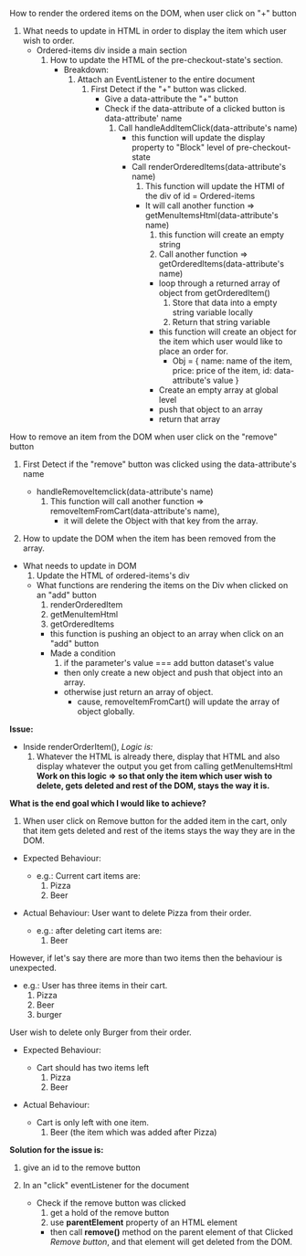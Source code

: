 How to render the ordered items on the DOM, when user click on "+" button

1. What needs to update in HTML in order to display the item which user wish to order.
   - Ordered-items div inside a main section
     1. How to update the HTML of the pre-checkout-state's section.
        - Breakdown:
          1. Attach an EventListener to the entire document
             1. First Detect if the "+" button was clicked.
                - Give a data-attribute the "+" button
                - Check if the data-attribute of a clicked button is data-attribute' name
                  1. Call handleAddItemClick(data-attribute's name)
                     - this function will update the display property to "Block" level of pre-checkout-state
                     - Call renderOrderedItems(data-attribute's name)
                       1. This function will update the HTMl of the div of id = Ordered-items
                       - It will call another function => getMenuItemsHtml(data-attribute's name)
                         1. this function will create an empty string
                         2. Call another function => getOrderedItems(data-attribute's name)
                         - loop through a returned array of object from getOrderedItem()
                           1. Store that data into a empty string variable locally
                           2. Return that string variable
                         - this function will create an object for the item which user would like to place an order for.
                           - Obj = {
                             name: name of the item,
                             price: price of the item,
                             id: data-attribute's value
                             }
                         - Create an empty array at global level
                         - push that object to an array
                         - return that array

How to remove an item from the DOM when user click on the "remove" button

1. First Detect if the "remove" button was clicked using the data-attribute's name

   - handleRemoveItemclick(data-attribute's name)
     1. This function will call another function => removeItemFromCart(data-attribute's name),
        - it will delete the Object with that key from the array.

2. How to update the DOM when the item has been removed from the array.

- What needs to update in DOM
  1. Update the HTML of ordered-items's div
  - What functions are rendering the items on the Div when clicked on an "add" button
    1. renderOrderedItem
    2. getMenuItemHtml
    3. getOrderedItems
    - this function is pushing an object to an array when click on an "add" button
    - Made a condition
      1. if the parameter's value === add button dataset's value
      - then only create a new object and push that object into an array.
      - otherwise just return an array of object.
        - cause, removeItemFromCart() will update the array of object globally.

**Issue:**

- Inside renderOrderItem(), _Logic is:_
  1. Whatever the HTML is already there, display that HTML and also display whatever the output you get from calling getMenuItemsHtml
     **Work on this logic => so that only the item which user wish to delete, gets deleted and rest of the DOM, stays the way it is.**

**What is the end goal which I would like to achieve?**

1. When user click on Remove button for the added item in the cart, only that item gets deleted and rest of the items stays the way they are in the DOM.

- Expected Behaviour:

  - e.g.: Current cart items are:
    1. Pizza
    2. Beer

- Actual Behaviour: User want to delete Pizza from their order.
  - e.g.: after deleting cart items are:
    1. Beer

However, if let's say there are more than two items then the behaviour is unexpected.

- e.g.: User has three items in their cart.
  1. Pizza
  2. Beer
  3. burger

User wish to delete only Burger from their order.

- Expected Behaviour:

  - Cart should has two items left
    1. Pizza
    2. Beer

- Actual Behaviour:
  - Cart is only left with one item.
    1. Beer (the item which was added after Pizza)

**Solution for the issue is:**

1. give an id to the remove button
2. In an "click" eventListener for the document

   - Check if the remove button was clicked
     1. get a hold of the remove button
     2. use **parentElement** property of an HTML element
     - then call **remove()** method on the parent element of that Clicked _Remove button_, and that element will get deleted from the DOM.
